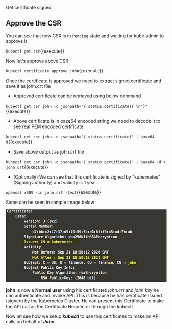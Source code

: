 Get certificate signed 

## Approve the CSR 

You can see that now CSR is in `Pending` state and waiting for kube admin to approve it 

`kubectl get csr`{{execute}}

Now let's approve above CSR

`
kubectl certificate approve john
`{{execute}}

Once the certificate is approved we need to extract signed certificate and save it as john.crt file 

- Approved certificate can be retrieved using below command 

`
kubectl get csr john -o jsonpath="{.status.certificate}{'\n'}"
`{{execute}}

- Above certificate is in base64 encoded string we need to decode it to see real PEM encoded certificate 

`
kubectl get csr john -o jsonpath="{.status.certificate}" | base64 -d
`{{execute}}

- Save above output as john.crt file 

`
kubectl get csr john -o jsonpath="{.status.certificate}" | base64 -d > john.crt
`{{execute}}

- (Optionally) We can see that this certificate is signed by "kubernetes" (Signing authority) and validity is 1 year

`openssl x509 -in john.crt -text`{{execute}}

Same can be seen in sample image below : 

![](https://raw.githubusercontent.com/ishswar/katacoda-scenarios/master/cka-csr-usr/assets/approved_cert.png)


**john** is now a __Normal user__ using his certificates *john.crt* and *john.key* he can authenticate and invoke API. This is because he has certificate
issued (signed) by the Kubernetes Cluster, He can present this Certificate to make the API call as the Certificate Header, or through the kubectl.

Now let see how we setup ***kubectl*** to use this certificates to make an API calls on behalf of ***John*** 



